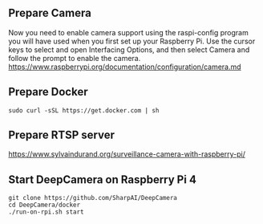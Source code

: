 ## Prepare Camera

Now you need to enable camera support using the raspi-config program you will have used when you first set up your Raspberry Pi. Use the cursor keys to select and open Interfacing Options, and then select Camera and follow the prompt to enable the camera.
https://www.raspberrypi.org/documentation/configuration/camera.md

## Prepare Docker
```
sudo curl -sSL https://get.docker.com | sh
```

## Prepare RTSP server

https://www.sylvaindurand.org/surveillance-camera-with-raspberry-pi/


## Start DeepCamera on Raspberry Pi 4

```
git clone https://github.com/SharpAI/DeepCamera
cd DeepCamera/docker  
./run-on-rpi.sh start
```
